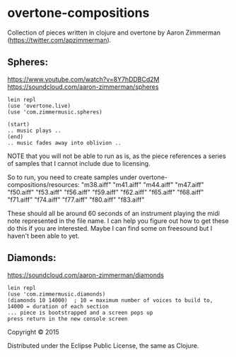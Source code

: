 # overtone-compositions

Collection of pieces written in clojure and overtone by Aaron Zimmerman (https://twitter.com/apzimmerman).

## Spheres:


https://www.youtube.com/watch?v=8Y7hDDBCd2M
https://soundcloud.com/aaron-zimmerman/spheres

    lein repl
    (use 'overtone.live)
    (use 'com.zimmermusic.spheres)

    (start)
    .. music plays ..
    (end)
    .. music fades away into oblivion ..

NOTE that you will not be able to run as is, as the piece references a series of samples that I cannot include due to licensing.

So to run, you need to create samples under overtone-compositions/resources:
   "m38.aiff"
   "m41.aiff"
   "m44.aiff"
   "m47.aiff"
   "f50.aiff"
   "f53.aiff"
   "f56.aiff"
   "f59.aiff"
   "f62.aiff"
   "f65.aiff"
   "f68.aiff"
   "f71.aiff"
   "f74.aiff"
   "f77.aiff"
   "f80.aiff"
   "f83.aiff"

 These should all be around 60 seconds of an instrument playing the midi note represented in the file name.
 I can help you figure out how to get these do this if you are interested. Maybe I can find some on freesound but I haven't been able to yet.



## Diamonds:

https://soundcloud.com/aaron-zimmerman/diamonds

    lein repl
    (use 'com.zimmermusic.diamonds)
    (diamonds 10 14000)  ; 10 = maximum number of voices to build to, 14000 = duration of each section
    ... piece is bootstrapped and a screen pops up
    press return in the new console screen




Copyright © 2015

Distributed under the Eclipse Public License, the same as Clojure.
